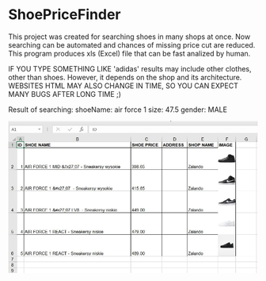 # ShoePriceFinder
This project was created for searching shoes in many shops at once. Now searching can be automated and chances of missing price cut are reduced.
This program produces xls (Excel) file that can be fast analized by human.

 IF YOU TYPE SOMETHING LIKE 'adidas' results may include other clothes, other than shoes. However, it depends on the shop and its architecture.
WEBSITES HTML MAY ALSO CHANGE IN TIME, SO YOU CAN EXPECT MANY BUGS AFTER LONG TIME ;)

Result of searching:
shoeName: air force 1
size: 47.5
gender: MALE

![result in excel file](/img/result_air_force.jpg)


